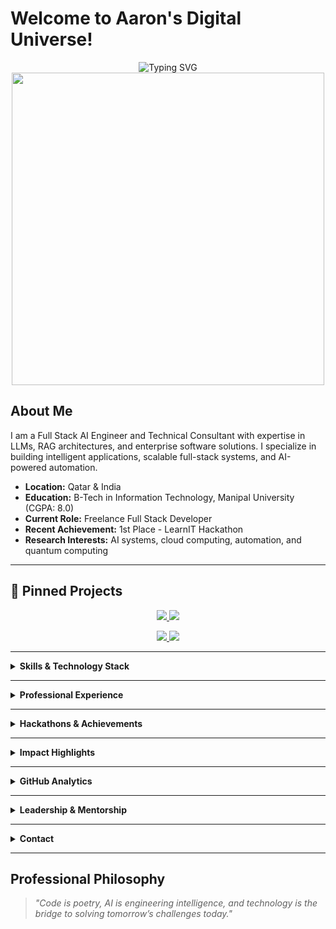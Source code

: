 # Welcome to Aaron's Digital Universe! 

<div align="center">
  <img src="https://readme-typing-svg.demolab.com?font=Fira+Code&size=30&duration=3000&pause=1000&color=00D4FF&background=FFFFFF00&center=true&vCenter=true&width=600&lines=Full+Stack+AI+Engineer+%F0%9F%A4%96;Technical+Consultant+%F0%9F%9A%80;LLM+%26+RAG+Specialist+%F0%9F%A7%A0;Software+Developer+%E2%98%81%EF%B8%8F;Innovation+Enthusiast+%F0%9F%92%A1" alt="Typing SVG" />
</div>

<div align="center">
  <img src="https://user-images.githubusercontent.com/74038190/225813708-98b745f2-7d22-48cf-9150-083f1b00d6c9.gif" width="500">
</div>

## About Me
I am a Full Stack AI Engineer and Technical Consultant with expertise in LLMs, RAG architectures, and enterprise software solutions. I specialize in building intelligent applications, scalable full-stack systems, and AI-powered automation.

- **Location:** Qatar & India  
- **Education:** B-Tech in Information Technology, Manipal University (CGPA: 8.0)  
- **Current Role:** Freelance Full Stack Developer  
- **Recent Achievement:** 1st Place - LearnIT Hackathon  
- **Research Interests:** AI systems, cloud computing, automation, and quantum computing  

---

## 🔗 Pinned Projects

<p align="center">
  <a href="https://github.com/aaronseq12/gen-ai-browser-tool">
    <img src="https://github-readme-stats.vercel.app/api/pin/?username=aaronseq12&repo=gen-ai-browser-tool&theme=tokyonight" />
  </a>
  <a href="https://github.com/aaronseq12/smart-traffic-management">
    <img src="https://github-readme-stats.vercel.app/api/pin/?username=aaronseq12&repo=smart-traffic-management&theme=tokyonight" />
  </a>
</p>

<p align="center">
  <a href="https://github.com/aaronseq12/smart-home-energy">
    <img src="https://github-readme-stats.vercel.app/api/pin/?username=aaronseq12&repo=smart-home-energy&theme=tokyonight" />
  </a>
  <a href="https://github.com/aaronseq12/mlops-sales-analysis">
    <img src="https://github-readme-stats.vercel.app/api/pin/?username=aaronseq12&repo=mlops-sales-analysis&theme=tokyonight" />
  </a>
</p>

---

<details>
<summary><strong>Skills & Technology Stack</strong></summary>

### Artificial Intelligence & Machine Learning
- Python, TensorFlow, PyTorch, LangChain, OpenAI APIs  
- RAG Architectures, LLM Fine-Tuning, NLP Systems  

### Full Stack Development
- React, Node.js, Django, Flask, FastAPI  
- RESTful APIs, Microservices, Event-Driven Architecture  

### Cloud & DevOps
- AWS, Microsoft Azure  
- Docker, Kubernetes, Jenkins, CI/CD Pipelines  

### Databases & Data Engineering
- PostgreSQL, MongoDB, Pinecone Vector DB  
- Data Pipelines, ETL, Stream Processing  

### Tools & Collaboration
- Git, GitHub, Jira, Confluence, Agile/Scrum  
</details>

---

<details>
<summary><strong>Professional Experience</strong></summary>

### Baker Hughes - Full-Stack Developer Intern  
**Sep 2024 - Aug 2025 | Pune, India**  
- Architected and deployed the Technical Service Portal using Microsoft Power Platform.  
- Reduced service downtime by 90% and increased operational efficiency by 25%.  
- Built LLM-powered document intelligence with RAG, enabling automated research paper processing.  
- Automated Online Publication System, reducing manual data entry by 75%.  
- Deployed Laboratory Information Management System (LIMS) with a 40% faster compliance validation cycle.  

### ZenTrades.AI - Business Associate  
**Jul 2024 - Sep 2024 | Pune, India**  
- Designed a full-stack MLOps pipeline for automated sales call analysis.  
- Improved lead qualification accuracy by 15% through AI-driven insights.  
- Acted as a technical consultant for clients across the US and Canada.  
- Improved ticket resolution time by 20% with optimized workflows.  
</details>

---

<details>
<summary><strong>Hackathons & Achievements</strong></summary>

| Project | Recognition | Technologies |
|---------|-------------|--------------|
| Gen-AI Browser Tool | 1st Place - LearnIT Hackathon | LLM, RAG, JavaScript |
| Smart Traffic Management | 3rd Place - University Hackathon | IoT, AI, Python |
| Smart Home Energy System | Best Prototype - ACM Mini Hacks | IoT, .NET, C# |

</details>

---

<details>
<summary><strong>Impact Highlights</strong></summary>

- 90% reduction in service downtime through portal modernization.  
- 75% cut in manual data entry via AI-driven automation.  
- 40% improvement in compliance validation speed with LIMS integration.  
- 15% increase in lead qualification accuracy using MLOps pipelines.  

</details>

---

<details>
<summary><strong>GitHub Analytics</strong></summary>

![Top Languages](https://github-readme-stats.vercel.app/api/top-langs/?username=aaronseq12&layout=compact&theme=tokyonight&hide_border=true)  
![Profile Summary](https://github-profile-summary-cards.vercel.app/api/cards/profile-details?username=aaronseq12&theme=tokyonight)  

</details>

---

<details>
<summary><strong>Leadership & Mentorship</strong></summary>

- Former Lead at Google Developer Student Club (GDSC) and ACM Chapter.  
- Mentored 15+ members in AI, software development, and project delivery.  
- Experience in leading cross-functional hackathon teams from ideation to deployment.  

</details>

---

<details>
<summary><strong>Contact</strong></summary>

- **Email:** [aaronsequeira12@gmail.com](mailto:aaronsequeira12@gmail.com)  
- **LinkedIn:** [linkedin.com/in/aaronsequeira](https://www.linkedin.com/in/aaronsequeira/)  
- **LeetCode:** [leetcode.com/u/AaronSequeira/](https://leetcode.com/u/AaronSequeira/)  
- **HackerRank:** [hackerrank.com/profile/aaronsequeira12](https://www.hackerrank.com/profile/aaronsequeira12)  
- **Alternative Email:** [aaronsequeira12@hotmail.com](mailto:aaronsequeira12@hotmail.com)  
- **Phone:** +974 66900150 / +91 9987726291  

</details>

---

## Professional Philosophy
> *"Code is poetry, AI is engineering intelligence, and technology is the bridge to solving tomorrow’s challenges today."*

